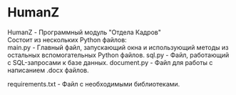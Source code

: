 # HumanZ
HumanZ - Программный модуль "Отдела Кадров"<br />
Состоит из нескольких Python файлов:<br />
main.py - Главный файл, запускающий окна и использующий методы из остальных вспомогательных Python файлов.
sql.py - Файл, работающий с SQL-запросами к базе данных.
document.py - Файл для работы с написанием .docx файлов.

requirements.txt - Файл с необходимыми библиотеками.
